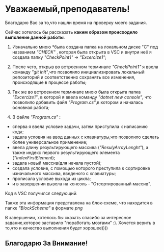 # Уважаемый,преподаватель!
Благодарю Вас за то,что нашли время на проверку моего задания.

Сейчас хотелось бы рассказать **каким образом происходило выполение данной работы**.

1. Изначально мною *была создана папка на локальном диске "С" под названием *"CHECK"* , которая была открыта в VSC и внутри неё я создала папку *"CheckPoint1"* → *"Excercize1"*;

2. После чего, открыв во встроенном терминале *"CheckPoint1"* я ввела команду *"git init"*,что позволило инициализировать локальный репозиторий и соответственно сохранять все изменения, происходящие в процессе работы;

3. Так же во встроенном терминале мною была открыта папка *"Excercize1"*, в которой я ввела команду *"dotnet new console"*, что позволило добавить файл *"Program.cs"*,в котором и началась основная работа;

4. В файле *"Program.cs"* :
+ сперва я ввела условие задачи, затем приступила к написанию кода;
+ задала условия на ввод данных с клавиатуры,что позволило сделать более универсальное применение;
+ ввела длину результирующего массива (*"ResulyArrayLenght"*), а также индекс первого результирующего элемента (*"IndexFirstElement*);
+ задала новый массив(для начала пустой);
+ создала условие, с помощью которого преступила к сортировке изначального массива, введеного с клавиатуры;
+ прописала условие выхода из цикла;
+ и в завершении вывела на консоль - "Отсортированный массив".

Код в VSC получился следующий:


Также эта информация представлена на блок-схеме, что находится в папке *"BlockSchema"* в формате *png*

В завершении, хотелось бы сказать спасибо за интересное задание,которое заставило "поработать мозгами" :). Хочется верить в то,что и качество выполнения будет хорошее))))

## Благодарю За Внимание!



